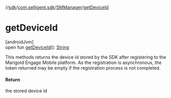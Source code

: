 //[sdk](../../../index.md)/[com.selligent.sdk](../index.md)/[SMManager](index.md)/[getDeviceId](get-device-id.md)

# getDeviceId

[androidJvm]\
open fun [getDeviceId](get-device-id.md)(): [String](https://developer.android.com/reference/kotlin/java/lang/String.html)

This methods returns the device id stored by the SDK after registering to the Marigold Engage Mobile platform. As the registration is asynchronous, the token returned may be empty if the registration process is not completed.

#### Return

the stored device id
